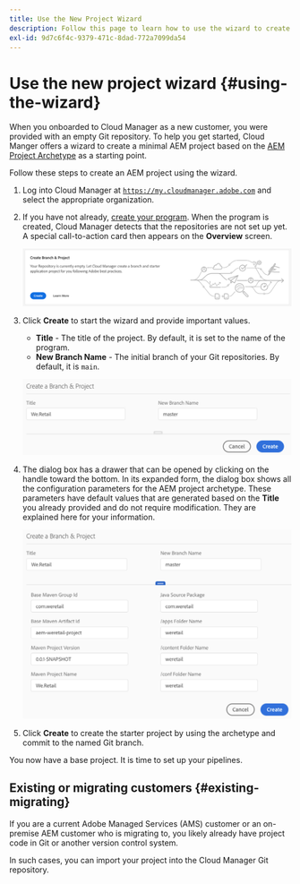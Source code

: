 ```yaml
---
title: Use the New Project Wizard
description: Follow this page to learn how to use the wizard to create an AEM Application Project.
exl-id: 9d7c6f4c-9379-471c-8dad-772a7099da54
---
```


# Use the new project wizard {#using-the-wizard}

When you onboarded to Cloud Manager as a new customer, you were provided with an empty Git repository. To help you get started, Cloud Manger offers a wizard to create a minimal AEM project based on the [AEM Project Archetype](https://github.com/adobe/aem-project-archetype) as a starting point.

Follow these steps to create an AEM project using the wizard.

1. Log into Cloud Manager at [`https://my.cloudmanager.adobe.com`](https://my.cloudmanager.adobe.com) and select the appropriate organization.

1. If you have not already, [create your program](program-setup.md). When the program is created, Cloud Manager detects that the repositories are not set up yet. A special call-to-action card then appears on the **Overview** screen.

   ![Create project CTA](/help/assets/image2018-10-3_14-29-44.png)

1. Click **Create** to start the wizard and provide important values.

    * **Title** - The title of the project. By default, it is set to the name of the program.
    * **New Branch Name** - The initial branch of your Git repositories. By default, it is `main`. 

   ![Project values](/help/assets/screen_shot_2018-10-08at55825am.png)

1. The dialog box has a drawer that can be opened by clicking on the handle toward the bottom. In its expanded form, the dialog box shows all the configuration parameters for the AEM project archetype. These parameters have default values that are generated based on the **Title** you already provided and do not require modification. They are explained here for your information.

   ![Detailed archetype parameters](/help/assets/screen_shot_2018-10-08at60032am.png)

1. Click **Create** to create the starter project by using the archetype and commit to the named Git branch. 

You now have a base project. It is time to set up your pipelines.

## Existing or migrating customers {#existing-migrating}

If you are a current Adobe Managed Services (AMS) customer or an on-premise AEM customer who is migrating to, you likely already have project code in Git or another version control system.

In such cases, you can import your project into the Cloud Manager Git repository.

